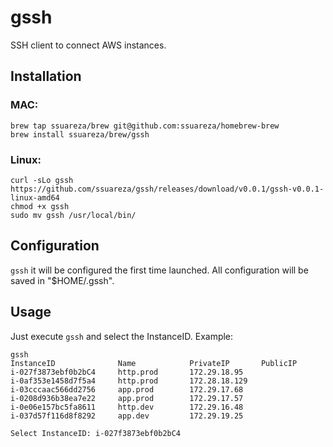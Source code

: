 # gssh
SSH client to connect AWS instances.

## Installation

### MAC:
```
brew tap ssuareza/brew git@github.com:ssuareza/homebrew-brew
brew install ssuareza/brew/gssh
```

### Linux:
```
curl -sLo gssh https://github.com/ssuareza/gssh/releases/download/v0.0.1/gssh-v0.0.1-linux-amd64
chmod +x gssh
sudo mv gssh /usr/local/bin/
```

## Configuration

`gssh` it will be configured the first time launched. All configuration will be saved in "$HOME/.gssh".

## Usage

Just execute `gssh` and select the InstanceID. Example:

```
gssh
InstanceID              Name            PrivateIP       PublicIP
i-027f3873ebf0b2bC4     http.prod       172.29.18.95
i-0af353e1458d7f5a4     http.prod       172.28.18.129
i-03cccaac566dd2756     app.prod        172.29.17.68
i-0208d936b38ea7e22     app.prod        172.29.17.57
i-0e06e157bc5fa8611     http.dev        172.29.16.48
i-037d57f116d8f8292     app.dev         172.29.19.25

Select InstanceID: i-027f3873ebf0b2bC4
````
